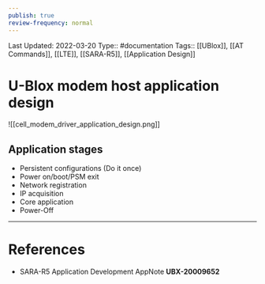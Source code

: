 ```yaml
---
publish: true
review-frequency: normal
---
```

Last Updated: 2022-03-20
Type:: #documentation 
Tags:: [[UBlox]], [[AT Commands]], [[LTE]], [[SARA-R5]], [[Application Design]]

# U-Blox modem host application design

![[cell_modem_driver_application_design.png]]

## Application stages
- Persistent configurations (Do it once)
- Power on/boot/PSM exit
- Network registration
- IP acquisition
- Core application
- Power-Off
 
---
# References
- SARA-R5 Application Development AppNote **UBX-20009652**